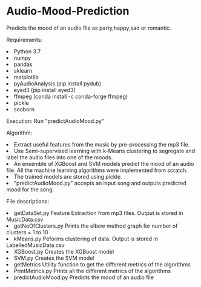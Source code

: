 # Audio-Mood-Prediction
Predicts the mood of an audio file as party,happy,sad or romantic.

Requirements:

 <li> Python 3.7</li>
 <li>numpy
 <li> pandas
 <li> sklearn
 <li>matplotlib
 <li>pyAudioAnalysis (pip install pydub)
 <li>eyed3 (pip install eyed3)
 <li>ffmpeg (conda install -c conda-forge ffmpeg)
 <li>pickle
 <li>seaborn
 
Execution: Run "predictAudioMood.py"

Algorithm:

<li>Extract useful features from the music by pre-processing the mp3 file.
<li>Use Semi-supervised learning with k-Means clustering to segregate and label the audio files into one of the moods.
<li>An ensemble of XGBoost and SVM models predict the mood of an audio file. All the machine learning algorithms were implemented from scratch.
<li>The trained models are stored using pickle.
<li>"predictAudioMood.py" accepts an input song and outputs predicted mood for the song.


File descriptions:

<li>getDataSet.py Feature Extraction from mp3 files. Output is stored in MusicData.csv
<li>getNoOfClusters.py Prints the elbow method graph for number of clusters = 1 to 10
<li>kMeans.py Peforms clustering of data. Output is stored in LabelledMusicData.csv
<li>XGBoost.py Creates the XGBoost model
<li>SVM.py Creates the SVM model
<li>getMetrics Utility function to get the different metrics of the algorithms
<li>PrintMetrics.py Prints all the different metrics of the algorithms
<li>predictAudioMood.py Predicts the mood of an audio file
